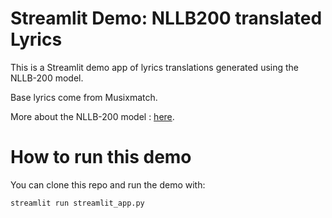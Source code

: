# Streamlit Demo: NLLB200 translated Lyrics

This is a Streamlit demo app  of lyrics translations generated using the NLLB-200 model.

Base lyrics come from Musixmatch.

More about the NLLB-200 model : [here](https://github.com/facebookresearch/fairseq/tree/nllb/).

# How to run this demo

You can clone this repo and run the demo with:

```
streamlit run streamlit_app.py
```